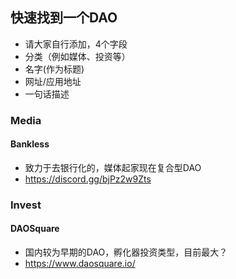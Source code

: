 ## 快速找到一个DAO
+ 请大家自行添加，4个字段
+ 分类（例如媒体、投资等）
+ 名字(作为标题)
+ 网址/应用地址
+ 一句话描述

### Media
#### Bankless
+ 致力于去银行化的，媒体起家现在复合型DAO
+ https://discord.gg/bjPz2w9Zts

### Invest
#### DAOSquare
+ 国内较为早期的DAO，孵化器投资类型，目前最大？
+ https://www.daosquare.io/